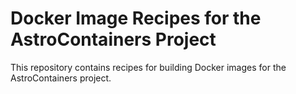 # Docker Image Recipes for the AstroContainers Project

This repository contains recipes for building Docker images for the
AstroContainers project.
